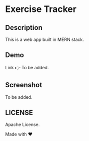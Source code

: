 # Exercise Tracker

## Description

This is a web app built in MERN stack.

## Demo

Link 👉 To be added.

## Screenshot

To be added.

## LICENSE

Apache License.

Made with ❤
